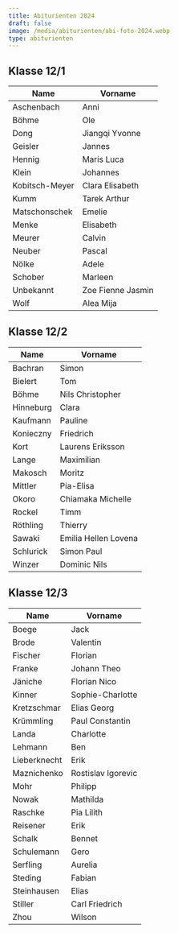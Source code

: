 ```yaml
---
title: Abiturienten 2024
draft: false
image: /media/abiturienten/abi-foto-2024.webp
type: abiturienten
---
```

## Klasse 12/1

|Name|Vorname|
|---|---|
|Aschenbach|Anni|
|Böhme|Ole|
|Dong|Jiangqi Yvonne|
|Geisler|Jannes|
|Hennig|Maris Luca|
|Klein|Johannes|
|Kobitsch-Meyer|Clara Elisabeth|
|Kumm|Tarek Arthur|
|Matschonschek|Emelie|
|Menke|Elisabeth|
|Meurer|Calvin|
|Neuber|Pascal|
|Nölke|Adele|
|Schober|Marleen|
|Unbekannt|Zoe Fienne Jasmin|
|Wolf|Alea Mija|

## Klasse 12/2

|Name|Vorname|
|---|---|
|Bachran|Simon|
|Bielert|Tom|
|Böhme|Nils Christopher|
|Hinneburg|Clara|
|Kaufmann|Pauline|
|Konieczny|Friedrich|
|Kort|Laurens Eriksson|
|Lange|Maximilian|
|Makosch|Moritz|
|Mittler|Pia-Elisa|
|Okoro|Chiamaka Michelle|
|Rockel|Timm|
|Röthling|Thierry|
|Sawaki|Emilia Hellen Lovena|
|Schlurick|Simon Paul|
|Winzer|Dominic Nils|

## Klasse 12/3

|Name|Vorname|
|---|---|
|Boege|Jack|
|Brode|Valentin|
|Fischer|Florian|
|Franke|Johann Theo|
|Jäniche|Florian Nico|
|Kinner|Sophie-Charlotte|
|Kretzschmar|Elias Georg|
|Krümmling|Paul Constantin|
|Landa|Charlotte|
|Lehmann|Ben|
|Lieberknecht|Erik|
|Maznichenko|Rostislav Igorevic|
|Mohr|Philipp|
|Nowak|Mathilda|
|Raschke|Pia Lilith|
|Reisener|Erik|
|Schalk|Bennet|
|Schulemann|Gero|
|Serfling|Aurelia|
|Steding|Fabian|
|Steinhausen|Elias|
|Stiller|Carl Friedrich|
|Zhou|Wilson|




